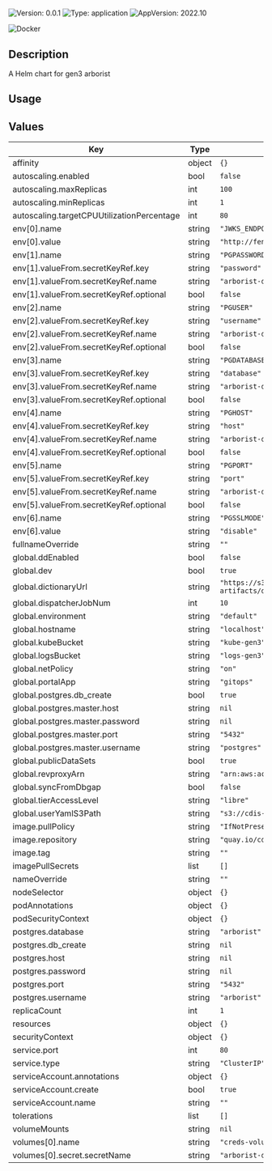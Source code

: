 # <no value>

![Version: 0.0.1](https://img.shields.io/badge/Version-0.0.1-informational?style=for-the-badge)
![Type: application](https://img.shields.io/badge/Type-application-informational?style=for-the-badge)
![AppVersion: 2022.10](https://img.shields.io/badge/AppVersion-2022.10-informational?style=for-the-badge)

![Docker](https://img.shields.io/badge/docker-2496ED?style=for-the-badge&logo=docker&logoColor=white)

## Description

A Helm chart for gen3 arborist

## Usage
<fill out>

## Values

| Key | Type | Default | Description |
|-----|------|---------|-------------|
| affinity | object | `{}` |  |
| autoscaling.enabled | bool | `false` |  |
| autoscaling.maxReplicas | int | `100` |  |
| autoscaling.minReplicas | int | `1` |  |
| autoscaling.targetCPUUtilizationPercentage | int | `80` |  |
| env[0].name | string | `"JWKS_ENDPOINT"` |  |
| env[0].value | string | `"http://fence-service/.well-known/jwks"` |  |
| env[1].name | string | `"PGPASSWORD"` |  |
| env[1].valueFrom.secretKeyRef.key | string | `"password"` |  |
| env[1].valueFrom.secretKeyRef.name | string | `"arborist-dbcreds"` |  |
| env[1].valueFrom.secretKeyRef.optional | bool | `false` |  |
| env[2].name | string | `"PGUSER"` |  |
| env[2].valueFrom.secretKeyRef.key | string | `"username"` |  |
| env[2].valueFrom.secretKeyRef.name | string | `"arborist-dbcreds"` |  |
| env[2].valueFrom.secretKeyRef.optional | bool | `false` |  |
| env[3].name | string | `"PGDATABASE"` |  |
| env[3].valueFrom.secretKeyRef.key | string | `"database"` |  |
| env[3].valueFrom.secretKeyRef.name | string | `"arborist-dbcreds"` |  |
| env[3].valueFrom.secretKeyRef.optional | bool | `false` |  |
| env[4].name | string | `"PGHOST"` |  |
| env[4].valueFrom.secretKeyRef.key | string | `"host"` |  |
| env[4].valueFrom.secretKeyRef.name | string | `"arborist-dbcreds"` |  |
| env[4].valueFrom.secretKeyRef.optional | bool | `false` |  |
| env[5].name | string | `"PGPORT"` |  |
| env[5].valueFrom.secretKeyRef.key | string | `"port"` |  |
| env[5].valueFrom.secretKeyRef.name | string | `"arborist-dbcreds"` |  |
| env[5].valueFrom.secretKeyRef.optional | bool | `false` |  |
| env[6].name | string | `"PGSSLMODE"` |  |
| env[6].value | string | `"disable"` |  |
| fullnameOverride | string | `""` |  |
| global.ddEnabled | bool | `false` |  |
| global.dev | bool | `true` |  |
| global.dictionaryUrl | string | `"https://s3.amazonaws.com/dictionary-artifacts/datadictionary/develop/schema.json"` |  |
| global.dispatcherJobNum | int | `10` |  |
| global.environment | string | `"default"` |  |
| global.hostname | string | `"localhost"` |  |
| global.kubeBucket | string | `"kube-gen3"` |  |
| global.logsBucket | string | `"logs-gen3"` |  |
| global.netPolicy | string | `"on"` |  |
| global.portalApp | string | `"gitops"` |  |
| global.postgres.db_create | bool | `true` |  |
| global.postgres.master.host | string | `nil` |  |
| global.postgres.master.password | string | `nil` |  |
| global.postgres.master.port | string | `"5432"` |  |
| global.postgres.master.username | string | `"postgres"` |  |
| global.publicDataSets | bool | `true` |  |
| global.revproxyArn | string | `"arn:aws:acm:us-east-1:123456:certificate"` |  |
| global.syncFromDbgap | bool | `false` |  |
| global.tierAccessLevel | string | `"libre"` |  |
| global.userYamlS3Path | string | `"s3://cdis-gen3-users/test/user.yaml"` |  |
| image.pullPolicy | string | `"IfNotPresent"` |  |
| image.repository | string | `"quay.io/cdis/arborist"` |  |
| image.tag | string | `""` |  |
| imagePullSecrets | list | `[]` |  |
| nameOverride | string | `""` |  |
| nodeSelector | object | `{}` |  |
| podAnnotations | object | `{}` |  |
| podSecurityContext | object | `{}` |  |
| postgres.database | string | `"arborist"` |  |
| postgres.db_create | string | `nil` |  |
| postgres.host | string | `nil` |  |
| postgres.password | string | `nil` |  |
| postgres.port | string | `"5432"` |  |
| postgres.username | string | `"arborist"` |  |
| replicaCount | int | `1` |  |
| resources | object | `{}` |  |
| securityContext | object | `{}` |  |
| service.port | int | `80` |  |
| service.type | string | `"ClusterIP"` |  |
| serviceAccount.annotations | object | `{}` |  |
| serviceAccount.create | bool | `true` |  |
| serviceAccount.name | string | `""` |  |
| tolerations | list | `[]` |  |
| volumeMounts | string | `nil` |  |
| volumes[0].name | string | `"creds-volume"` |  |
| volumes[0].secret.secretName | string | `"arborist-dbcreds"` |  |

